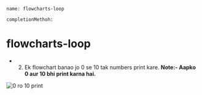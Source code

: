 ```ngMeta
name: flowcharts-loop

completionMethoh:
```
# flowcharts-loop


- 2) Ek flowchart banao jo 0 se 10 tak numbers print kare.
**Note:- Aapko 0 aur 10 bhi print karna hai.**

![0 ro 10 print](/home/courage/Markdown-Curriculum/pythonflowchart/loop/3rd-lowchart-Loop.png)



